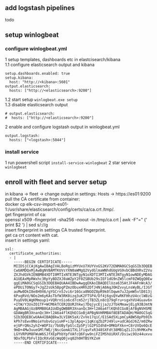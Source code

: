 ## add logstash pipelines
todo
## setup winlogbeat
### configure winlogbeat.yml
1 setup templates, dashboards etc in elastcisearch/kibana  
1.1 configure elasticsearch output and kibana
```
setup.dashboards.enabled: true
setup.kibana:
  host: "http://<kibana>:5601"
output.elasticsearch:
  hosts: ["http://<elasticsearch>:9200"]
```  
1.2 start setup ```winlogbeat.exe setup```   
1.3 disable elasticsearch output 
```
# output.elasticsearch:
#  hosts: ["http://<elasticsearch>:9200"]
```
2 enable and configure logstash output in winlogbeat.yml
```
output.logstash:
  hosts: ["<logstash>:5044"]
```
### install service
1 run powershell script ```install-service-winlogbeat```
2 star service ```winlogbeat```
## enroll with fleet and server setup
in kibana -> fleet -> change output in settings:
Hosts -> https://es01:9200  
pull the CA certificate from container:  
docker cp elk-csv-import-es01-1:/usr/share/elasticsearch/config/certs/ca/ca.crt /tmp/.  
get fingerprint of ca:  
openssl x509 -fingerprint -sha256 -noout -in /tmp/ca.crt | awk -F"=" {' print $2 '} | sed s/://g  
insert fingerprint in settings CA trusted fingerprint.  
get ca crt content with cat.  
insert in settings yaml:  
```
ssl:
  certificate_authorities:
  - |
    -----BEGIN CERTIFICATE-----
    MIIDSjCCAjKgAwIBAgIVALBoRgizMYUxU7XUYVxGS2KV72ENMA0GCSqGSIb3DQEB
    CwUAMDQxMjAwBgNVBAMTKUVsYXN0aWMgQ2VydGlmaWNhdGUgVG9vbCBBdXRvZ2Vu
    ZXJhdGVkIENBMB4XDTI0MTIxNTE3NTgyN1oXDTI3MTIxNTE3NTgyN1owNDEyMDAG
    A1UEAxMpRWxhc3RpYyBDZXJ0aWZpY2F0ZSBUb29sIEF1dG9nZW5lcmF0ZWQgQ0Ew
    ggEiMA0GCSqGSIb3DQEBAQUAA4IBDwAwggEKAoIBAQDIlUza635AtJF4AFnWcA3/
    ePDUiTONGy7+JgZ2sUk5BpgPZmzObuxHRh2DfJ4NjA0AqJOHZvvyLnsWyBL/IJGf
    auMw0DkI8e8H9X6/gYGCrn5Jvi6r16Gca8NGOZ8pR9k0lOqwm7uJ2pmW5vlD813j
    6PxqRVd/NOo2m6yKAsTbfW3RK0izq3uK2FTSP4/Df4j6gsQYwRKFHhzU4cclW8zG
    PuyDV0LWgKMmoup1+VQRrnSio6cd7cm52rjTB3ZLn8cQ79qFru+sgxhVU4Guav6n
    +ItW/Y3UvZO1TF+WCM6kTCER2QURJhkwj7DqjycEjjaJzJTbkMmawjELg93BJmtN
    AgMBAAGjUzBRMB0GA1UdDgQWBBR3XnanQc3H+l2A6a4flKQhECGoBjAfBgNVHSME
    GDAWgBR3XnanQc3H+l2A6a4flKQhECGoBjAPBgNVHRMBAf8EBTADAQH/MA0GCSqG
    SIb3DQEBCwUAA4IBAQBkw3LVI8K5aX/ZvVe17qiC/E1SAd5XLpmCyABW58pPb9Ih
    kPh7sEwv8NoieYobvGzyiuHF+i3plApq+i1qKcqZb2PJ49lu+udCAGdJ6Z/m0ZRw
    ejUPrQNs2yhZ+WOP3z/7bUByfpGlcZp5PjlG2PSIdh8+OMKbFXkn+C8rUVQo6QcE
    9mD+4Mw3uueGMlfWE/jNscGomA1TXL1fiqvFxR348SXFdt38MB1qZiJJi9hMKxPm
    LGYVRPUM8FWuW6SJfXEpPhbYpfVAfcQ6Fyw9niFZIM5hUiRXF/Dsiwi9Oz44uxvu
    9DxfOLPbFvlIQcRXvGEcWqQ0jvq02h0HTBSYKZxH
    -----END CERTIFICATE-----
```

